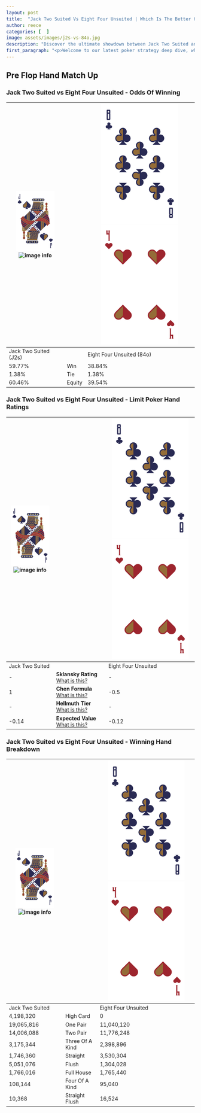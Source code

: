 ```yaml
---
layout: post
title:  "Jack Two Suited Vs Eight Four Unsuited | Which Is The Better Hand In Poker? A Complete Guide"
author: reece
categories: [  ]
image: assets/images/j2s-vs-84o.jpg
description: "Discover the ultimate showdown between Jack Two Suited and Eight Four Unsuited in poker! Uncover the odds, strategies, and scenarios where one hand triumphs over the other. Get ready to up your poker game with this thrilling analysis."
first_paragraph: "<p>Welcome to our latest poker strategy deep dive, where we're pitting two distinct hands against each other in a high-stakes showdown: Jack Two Suited vs Eight Four Unsuited.</p><p>In the dynamic world of poker, every decision counts, and knowing which hand holds the upper hand is key to your success at the table.</p><p>In this article, we'll dissect these two hands, explore the scenarios where one dominates the other, and equip you with the knowledge to make strategic choices that can tip the odds in your favor.</p><p>Get ready to unravel the intriguing dynamics of these poker hands and elevate your game to new heights.</p>"
---
```




[comment]: # (sp0)

## Pre Flop Hand Match Up

<div class="table hand-ratings" markdown="1"> 



### Jack Two Suited vs Eight Four Unsuited - Odds Of Winning


    
| ![image info](assets/images/hand1/J.png) ![image info](assets/images/hand1/2s.png) |  | ![image info](assets/images/hand2/8.png) ![image info](assets/images/hand2/4o.png) |
| -------- | -------- | -------- |
| Jack Two Suited (J2s) |  | Eight Four Unsuited (84o) |
| 59.77% | Win | 38.84% |
| 1.38% | Tie | 1.38% |
| 60.46% | Equity | 39.54% |




[comment]: # (sp1)



### Jack Two Suited vs Eight Four Unsuited - Limit Poker Hand Ratings


    
| ![image info](assets/images/hand1/J.png) ![image info](assets/images/hand1/2s.png) |  | ![image info](assets/images/hand2/8.png) ![image info](assets/images/hand2/4o.png) |
| -------- | -------- | -------- |
| Jack Two Suited |  | Eight Four Unsuited |
| - | **Sklansky Rating** [What is this?](/sklansky-rating-explained) | - |
| 1 | **Chen Formula** [What is this?](/chen-formula-explained) | -0.5 |
| - | **Hellmuth Tier** [What is this?](/Hellmuth-tier-explained) | - |
| -0.14 | **Expected Value** [What is this?](/expected-value-explained) | -0.12 |




[comment]: # (sp2)



### Jack Two Suited vs Eight Four Unsuited - Winning Hand Breakdown


    
| ![image info](assets/images/hand1/J.png) ![image info](assets/images/hand1/2s.png) |  | ![image info](assets/images/hand2/8.png) ![image info](assets/images/hand2/4o.png) |
| -------- | -------- | -------- |
| Jack Two Suited |  | Eight Four Unsuited |
| 4,198,320 | High Card | 0 |
| 19,065,816 | One Pair | 11,040,120 |
| 14,006,088 | Two Pair | 11,776,248 |
| 3,175,344 | Three Of A Kind | 2,398,896 |
| 1,746,360 | Straight | 3,530,304 |
| 5,051,076 | Flush | 1,304,028 |
| 1,766,016 | Full House | 1,765,440 |
| 108,144 | Four Of A Kind | 95,040 |
| 10,368 | Straight Flush | 16,524 |




[comment]: # (sp3)



</div>

[comment]: # (sp4)



[comment]: # (sp5)

